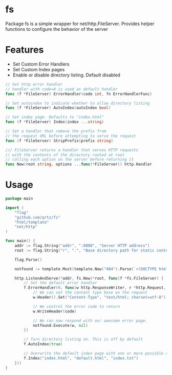 fs
==

Package fs is a simple wrapper for net/http.FileServer. Provides helper functions to configure the behavior of the server

Features
========
* Set Custom Error Handlers
* Set Custom Index pages
* Enable or disable directory listing. Default disabled


``` go
// Set http error handler
// handler with code=0 is used as default handler
func (f *FileServer) ErrorHandler(code int, fn ErrorHandlerFunc)
```

``` go
// Set autoindex to indicate whether to allow directory listing
func (f *FileServer) AutoIndex(autoIndex bool)
```
``` go
// Set index page. Defaults to "index.html"
func (f *FileServer) Index(index ...string)
```
``` go
// Set a handler that remove the prefix from
// the request URL before attempting to serve the request
func (f *FileServer) StripPrefix(prefix string)
```

``` go
/// FileServer returns a handler that serves HTTP requests
// with the contents of the directory rooted at root
// calling each option on the server before returning it
func New(root string, options ...func(*FileServer)) http.Handler 
```

Usage
=====
``` go
package main

import (
	"flag"
	"github.com/qrtz/fs"
	"html/template"
	"net/http"
)

func main() {
	addr := flag.String("addr", ":8080", "Server HTTP address")
	root := flag.String("r", ".", "Base directory path for static contents")

	flag.Parse()

	notfound := template.Must(template.New("404").Parse(`<!DOCTYPE html><html><head><title>[404]</title></head><body><h1>[404]</h1></body></html>`))

	http.ListenAndServe(*addr, fs.New(*root, func(f *fs.FileServer) {
		// Set the default error handler
		f.ErrorHandler(0, func(w http.ResponseWriter, r *http.Request, code int) {
			// We can set the content type base on the request
			w.Header().Set("Content-Type", "text/html; charset=utf-8")

			// We control the error code to return
			w.WriteHeader(code)

			// We can now respond with our awesome error page.
			notfound.Execute(w, nil)
		})

		// Turn directory listing on. This is off by default
		f.AutoIndex(true)

		// Overwrite the default index page with one or more possible choices
		f.Index("index.html", "default.html", "index.txt")
	}))
}

```
